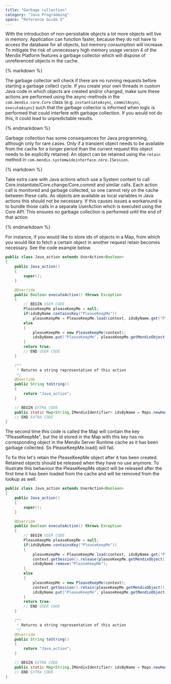 ```yaml
---
title: "Garbage collection"
category: "Java Programming"
space: "Reference Guide 5"
---
```



With the introduction of non-persistable objects a lot more objects will live in memory. Application can function faster, because they do not have to access the database for all objects, but memory consumption will increase.
To mitigate the risk of unnecessary high memory usage version 4 of the Mendix Platform features a garbage collector which will dispose of unreferenced objects in the cache.

<div class="alert alert-warning">{% markdown %}

The garbage collector will check if there are no running requests before starting a garbage collect cycle. If you create your own threads in custom Java code in which objects are created and/or changed, make sure these actions are performed using the async-methods in the `com.mendix.core.Core` class (e.g. `instantiateAsync`, `commitAsync`, `executeAsync`) such that the garbage collector is informed when logic is performed that could interfere with garbage collection. If you would not do this, it could lead to unpredictable results.

{% endmarkdown %}</div>

Garbage collection has some consequences for Java programming, although only for rare cases.
Only if a transient object needs to be available from the cache for a longer period than the current request this object needs to be explicitly retained.
An object can be retained using the `retain` method in `com.mendix.systemwideinterface.core.ISession`.

<div class="alert alert-warning">{% markdown %}

Take extra care with Java actions which use a System context to call Core.instantiate/Core.change/Core.commit and similar calls. Each action call is monitored and garbage collected, so one cannot rely on the cache between these calls. As objects are available as local variables in Java actions this should not be necessary. If this causes issues a workaround is to bundle those calls in a separate UserAction which is executed using the Core API. This ensures no garbage collection is performed until the end of that action

{% endmarkdown %}</div>

For instance, if you would like to store ids of objects in a Map, from which you would like to fetch a certain object in another request retain becomes necessary. See the code example below.

```java
public class Java_action extends UserAction<Boolean>
{
	public Java_action()
	{
		super();
	}

	@Override
	public Boolean executeAction() throws Exception
	{
		// BEGIN USER CODE
		PleaseKeepMe pleaseKeepMe = null;
		if(idsByName.containsKey("PleaseKeepMe"))
			pleaseKeepMe = PleaseKeepMe.load(context, idsByName.get("PleaseKeepMe"));
		else
		{
			pleaseKeepMe = new PleaseKeepMe(context);
			idsByName.put("PleaseKeepMe", pleaseKeepMe.getMendixObject().getId());
		}
		return true;
		// END USER CODE
	}

	/**
	 * Returns a string representation of this action
	 */
	@Override
	public String toString()
	{
		return "Java_action";
	}

	// BEGIN EXTRA CODE
	public static Map<String,IMendixIdentifier> idsByName = Maps.newHashMap();
	// END EXTRA CODE
}

```

The second time this code is called the Map will contain the key "PleaseKeepMe", but the id stored in the Map with this key has no corresponding object in the Mendix Server Runtime cache as it has been garbage collected. So PleaseKeepMe.load() will fail.

To fix this let's retain the PleaseKeepMe object after it has been created. Retained objects should be released when they have no use anymore. To illustrate this behaviour the PleaseKeepMe object will be released after the first time it has been loaded from the cache and will be removed from the lookup as well.

```java
public class Java_action extends UserAction<Boolean>
{
	public Java_action()
	{
		super();
	}

	@Override
	public Boolean executeAction() throws Exception
	{
		// BEGIN USER CODE
		PleaseKeepMe pleaseKeepMe = null;
		if(idsByName.containsKey("PleaseKeepMe"))
		{
			pleaseKeepMe = PleaseKeepMe.load(context, idsByName.get("PleaseKeepMe"));
			context.getSession().release(pleaseKeepMe.getMendixObject().getId());
			idsByName.remove("PleaseKeepMe");
		}
		else
		{
			pleaseKeepMe = new PleaseKeepMe(context);
			context.getSession().retain(pleaseKeepMe.getMendixObject());
			idsByName.put("PleaseKeepMe", pleaseKeepMe.getMendixObject().getId());
		}
		return true;
		// END USER CODE
	}

	/**
	 * Returns a string representation of this action
	 */
	@Override
	public String toString()
	{
		return "Java_action";
	}

	// BEGIN EXTRA CODE
	public static Map<String,IMendixIdentifier> idsByName = Maps.newHashMap();
	// END EXTRA CODE
}

```
